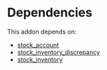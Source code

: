 # Dependencies

This addon depends on:

- [stock_account](https://github.com/bringout/oca-ocb-accounting/tree/eb3c9b9e76fbb706c132f3bf6a9538d6d5a0b1a7/odoo-bringout-oca-ocb-stock_account)
- [stock_inventory_discrepancy](https://github.com/bringout/oca-workflow-process)
- [stock_inventory](https://github.com/bringout/oca-workflow-process)
